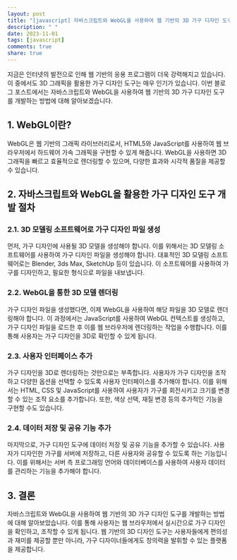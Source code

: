 ```yaml
---
layout: post
title: "[javascript] 자바스크립트와 WebGL을 사용하여 웹 기반의 3D 가구 디자인 도구 개발"
description: " "
date: 2023-11-01
tags: [javascript]
comments: true
share: true
---
```


지금은 인터넷의 발전으로 인해 웹 기반의 응용 프로그램이 더욱 강력해지고 있습니다. 이 중에서도 3D 그래픽을 활용한 가구 디자인 도구는 매우 인기가 있습니다. 이번 블로그 포스트에서는 자바스크립트와 WebGL을 사용하여 웹 기반의 3D 가구 디자인 도구를 개발하는 방법에 대해 알아보겠습니다.

## 1. WebGL이란?

WebGL은 웹 기반의 그래픽 라이브러리로서, HTML5와 JavaScript를 사용하여 웹 브라우저에서 하드웨어 가속 그래픽을 구현할 수 있게 해줍니다. WebGL을 사용하면 3D 그래픽을 빠르고 효율적으로 렌더링할 수 있으며, 다양한 효과와 시각적 품질을 제공할 수 있습니다.

## 2. 자바스크립트와 WebGL을 활용한 가구 디자인 도구 개발 절차

### 2.1. 3D 모델링 소프트웨어로 가구 디자인 파일 생성

먼저, 가구 디자인에 사용될 3D 모델을 생성해야 합니다. 이를 위해서는 3D 모델링 소프트웨어를 사용하여 가구 디자인 파일을 생성해야 합니다. 대표적인 3D 모델링 소프트웨어로는 Blender, 3ds Max, SketchUp 등이 있습니다. 이 소프트웨어를 사용하여 가구를 디자인하고, 필요한 형식으로 파일을 내보냅니다.

### 2.2. WebGL을 통한 3D 모델 렌더링

가구 디자인 파일을 생성했다면, 이제 WebGL을 사용하여 해당 파일을 3D 모델로 렌더링해야 합니다. 이 과정에서는 JavaScript를 사용하여 WebGL 컨텍스트를 생성하고, 가구 디자인 파일을 로드한 후 이를 웹 브라우저에 렌더링하는 작업을 수행합니다. 이를 통해 사용자는 가구 디자인을 3D로 확인할 수 있게 됩니다.

### 2.3. 사용자 인터페이스 추가

가구 디자인을 3D로 렌더링하는 것만으로는 부족합니다. 사용자가 가구 디자인을 조작하고 다양한 옵션을 선택할 수 있도록 사용자 인터페이스를 추가해야 합니다. 이를 위해서는 HTML, CSS 및 JavaScript를 사용하여 사용자가 가구를 회전시키고 크기를 변경할 수 있는 조작 요소를 추가합니다. 또한, 색상 선택, 재질 변경 등의 추가적인 기능을 구현할 수도 있습니다.

### 2.4. 데이터 저장 및 공유 기능 추가

마지막으로, 가구 디자인 도구에 데이터 저장 및 공유 기능을 추가할 수 있습니다. 사용자가 디자인한 가구를 서버에 저장하고, 다른 사용자와 공유할 수 있도록 하는 기능입니다. 이를 위해서는 서버 측 프로그래밍 언어와 데이터베이스를 사용하여 사용자 데이터를 관리하는 기능을 추가해야 합니다.

## 3. 결론

자바스크립트와 WebGL을 사용하여 웹 기반의 3D 가구 디자인 도구를 개발하는 방법에 대해 알아보았습니다. 이를 통해 사용자는 웹 브라우저에서 실시간으로 가구 디자인을 확인하고, 조작할 수 있게 됩니다. 웹 기반의 3D 디자인 도구는 사용자들에게 편의성과 재미를 제공할 뿐만 아니라, 가구 디자이너들에게도 창의력을 발휘할 수 있는 플랫폼을 제공합니다.